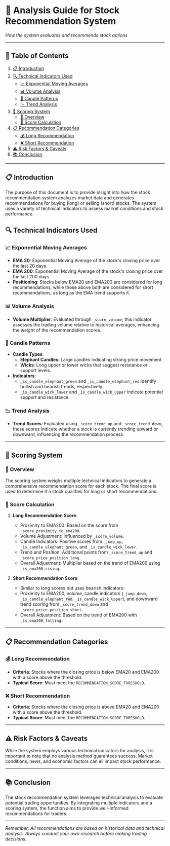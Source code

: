 # 🤖 Analysis Guide for Stock Recommendation System
*How the system evaluates and recommends stock actions*

---

## 📑 Table of Contents
1. [📋 Introduction](#introduction)
2. [🔍 Technical Indicators Used](#technical-indicators-used)
   - [📈 Exponential Moving Averages](#exponential-moving-averages)
   - [📊 Volume Analysis](#volume-analysis)
   - [📏 Candle Patterns](#candle-patterns)
   - [📉 Trend Analysis](#trend-analysis)
3. [🧮 Scoring System](#scoring-system)
   - [📍 Overview](#overview)
   - [📝 Score Calculation](#score-calculation)
4. [📋 Recommendation Categories](#recommendation-categories)
   - [💰 Long Recommendation](#long-recommendation)
   - [❌ Short Recommendation](#short-recommendation)
5. [⚠️ Risk Factors & Caveats](#risk-factors--caveats)
6. [📚 Conclusion](#conclusion)

---

## 📋 Introduction
The purpose of this document is to provide insight into how the stock recommendation system analyzes market data and generates recommendations for buying (long) or selling (short) stocks. The system uses a variety of technical indicators to assess market conditions and stock performance.

## 🔍 Technical Indicators Used

### 📈 Exponential Moving Averages
- **EMA 20**: Exponential Moving Average of the stock's closing price over the last 20 days.
- **EMA 200**: Exponential Moving Average of the stock's closing price over the last 200 days.
- **Positioning**: Stocks below EMA20 and EMA200 are considered for long recommendations, while those above both are considered for short recommendations, as long as the EMA trend supports it.

### 📊 Volume Analysis
- **Volume Multiplier**: Evaluated through `_score_volume`, this indicator assesses the trading volume relative to historical averages, enhancing the weight of the recommendation scores.

### 📏 Candle Patterns
- **Candle Types**:
  - **Elephant Candles**: Large candles indicating strong price movement.
  - **Wicks**: Long upper or lower wicks that suggest resistance or support levels.
- **Indicators**:
  - `_is_candle_elephant_green` and `_is_candle_elephant_red` identify bullish and bearish trends, respectively.
  - `_is_candle_wick_lower` and `_is_candle_wick_upper` indicate potential support and resistance.

### 📉 Trend Analysis
- **Trend Scores**: Evaluated using `_score_trend_up` and `_score_trend_down`, these scores indicate whether a stock is currently trending upward or downward, influencing the recommendation process.

---

## 🧮 Scoring System

### 📍 Overview
The scoring system weighs multiple technical indicators to generate a comprehensive recommendation score for each stock. The final score is used to determine if a stock qualifies for long or short recommendations.

### 📝 Score Calculation
1. **Long Recommendation Score**:
   - Proximity to EMA200: Based on the score from `_score_proximity_to_ema200`.
   - Volume Adjustment: Influenced by `_score_volume`.
   - Candle Indicators: Positive scores from `_jump_up`, `_is_candle_elephant_green`, and `_is_candle_wick_lower`.
   - Trend and Position: Additional points from `_score_trend_up` and `_score_price_position_long`.
   - Overall Adjustment: Multiplier based on the trend of EMA200 using `_is_ema200_rising`.

2. **Short Recommendation Score**:
   - Similar to long scores but uses bearish indicators:
   - Proximity to EMA200, volume, candle indicators (`_jump_down`, `_is_candle_elephant_red`, `_is_candle_wick_upper`), and downward trend scoring from `_score_trend_down` and `_score_price_position_short`.
   - Overall Adjustment: Based on the trend of EMA200 with `_is_ema200_falling`.

---

## 📋 Recommendation Categories

### 💰 Long Recommendation
- **Criteria**: Stocks where the closing price is below EMA20 and EMA200 with a score above the threshold.
- **Typical Score**: Must meet the `RECOMMENDATION_SCORE_THRESHOLD`.

### ❌ Short Recommendation
- **Criteria**: Stocks where the closing price is above EMA20 and EMA200 with a score above the threshold.
- **Typical Score**: Must meet the `RECOMMENDATION_SCORE_THRESHOLD`.

---

## ⚠️ Risk Factors & Caveats
While the system employs various technical indicators for analysis, it is important to note that no analysis method guarantees success. Market conditions, news, and economic factors can all impact stock performance.

---

## 📚 Conclusion
The stock recommendation system leverages technical analysis to evaluate potential trading opportunities. By integrating multiple indicators and a scoring system, the function aims to provide well-informed recommendations for traders.

---

*Remember: All recommendations are based on historical data and technical analysis. Always conduct your own research before making trading decisions.*
